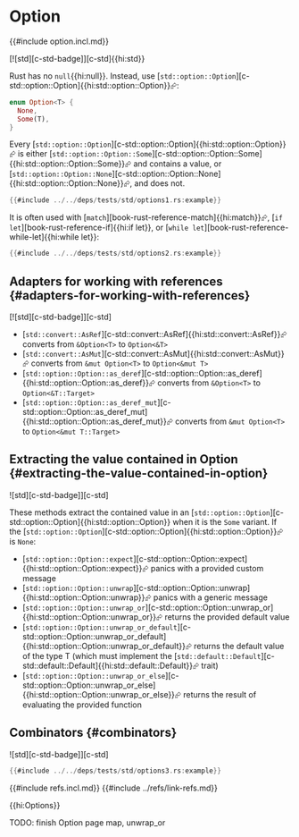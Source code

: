# Option

{{#include option.incl.md}}

[![std][c-std-badge]][c-std]{{hi:std}}

Rust has no `null`{{hi:null}}. Instead, use [`std::option::Option`][c-std::option::Option]{{hi:std::option::Option}}⮳:

```rust
enum Option<T> {
  None,
  Some(T),
}
```

Every [`std::option::Option`][c-std::option::Option]{{hi:std::option::Option}}⮳ is either [`std::option::Option::Some`][c-std::option::Option::Some]{{hi:std::option::Option::Some}}⮳ and contains a value, or [`std::option::Option::None`][c-std::option::Option::None]{{hi:std::option::Option::None}}⮳, and does not.

```rust
{{#include ../../deps/tests/std/options1.rs:example}}
```

It is often used with [`match`][book-rust-reference-match]{{hi:match}}⮳, [`if let`][book-rust-reference-if]{{hi:if let}}, or [`while let`][book-rust-reference-while-let]{{hi:while let}}:

```rust
{{#include ../../deps/tests/std/options2.rs:example}}
```

## Adapters for working with references {#adapters-for-working-with-references}

[![std][c-std-badge]][c-std]

- [`std::convert::AsRef`][c-std::convert::AsRef]{{hi:std::convert::AsRef}}⮳ converts from `&Option<T>` to `Option<&T>`
- [`std::convert::AsMut`][c-std::convert::AsMut]{{hi:std::convert::AsMut}}⮳ converts from `&mut Option<T>` to `Option<&mut T>`
- [`std::option::Option::as_deref`][c-std::option::Option::as_deref]{{hi:std::option::Option::as_deref}}⮳ converts from `&Option<T>` to `Option<&T::Target>`
- [`std::option::Option::as_deref_mut`][c-std::option::Option::as_deref_mut]{{hi:std::option::Option::as_deref_mut}}⮳ converts from `&mut Option<T>` to `Option<&mut T::Target>`

## Extracting the value contained in Option {#extracting-the-value-contained-in-option}

![std][c-std-badge]][c-std]

These methods extract the contained value in an [`std::option::Option`][c-std::option::Option]{{hi:std::option::Option}} when it is the `Some` variant. If the [`std::option::Option`][c-std::option::Option]{{hi:std::option::Option}}⮳ is `None`:

- [`std::option::Option::expect`][c-std::option::Option::expect]{{hi:std::option::Option::expect}}⮳ panics with a provided custom message
- [`std::option::Option::unwrap`][c-std::option::Option::unwrap]{{hi:std::option::Option::unwrap}}⮳ panics with a generic message
- [`std::option::Option::unwrap_or`][c-std::option::Option::unwrap_or]{{hi:std::option::Option::unwrap_or}}⮳ returns the provided default value
- [`std::option::Option::unwrap_or_default`][c-std::option::Option::unwrap_or_default]{{hi:std::option::Option::unwrap_or_default}}⮳ returns the default value of the type T (which must implement the [`std::default::Default`][c-std::default::Default]{{hi:std::default::Default}}⮳ trait)
- [`std::option::Option::unwrap_or_else`][c-std::option::Option::unwrap_or_else]{{hi:std::option::Option::unwrap_or_else}}⮳ returns the result of evaluating the provided function

## Combinators {#combinators}

![std][c-std-badge]][c-std]

```rust
{{#include ../../deps/tests/std/options3.rs:example}}
```

{{#include refs.incl.md}}
{{#include ../refs/link-refs.md}}

{{hi:Options}}
<div class="hidden">
TODO: finish Option page map, unwrap_or
</div>
